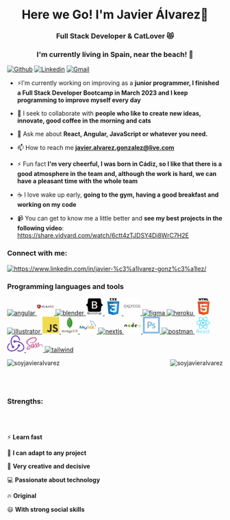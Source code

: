 <h1 align="center">Here we Go! I'm Javier Álvarez🤙</h1>
<h3 align="center">Full Stack Developer & CatLover 😻</h3>
<h3 align="center">I'm currently living in Spain, near the beach! 🌊</h3>

[![Github](https://img.shields.io/badge/-Github-000?style=flat&logo=Github&logoColor=white)](https://github.com/Soyjavieralvarez)
[![Linkedin](https://img.shields.io/badge/-LinkedIn-blue?style=flat&logo=Linkedin&logoColor=white)](https://www.linkedin.com/in/javier-%C3%A1lvarez-gonz%C3%A1lez/)
[![Gmail](https://img.shields.io/badge/-Gmail-c14438?style=flat&logo=Gmail&logoColor=white)](mailto:javier.alvarez.gonzalez.com)

- ⚡I'm currently working on improving as a **junior programmer, I finished a Full Stack Developer Bootcamp in March 2023 and I keep programming to improve myself every day**

- 👯 I seek to collaborate with **people who like to create new ideas, innovate, good coffee in the morning and cats**

- 💬 Ask me about **React, Angular, JavaScript or whatever you need.**

- 📫 How to reach me **javier.alvarez.gonzalez@live.com**

- ⚡ Fun fact **I'm very cheerful, I was born in Cádiz, so I like that there is a good atmosphere in the team and, although the work is hard, we can have a pleasant time with the whole team**

- ☕ I love wake up early, **going to the gym, having a good breakfast and working on my code**

- 📹 You can get to know me a little better and **see my best projects in the following video**: https://share.vidyard.com/watch/6ctt4zTJDSY4Di8WrC7H2E

<h3 align="left">Connect with me:</h3>
<p align="left">
<a href="https://linkedin.com/in/https://www.linkedin.com/in/javier-%c3%a1lvarez-gonz%c3%a1lez/" target="blank"><img align="center" src="https://raw.githubusercontent.com/rahuldkjain/github-profile-readme-generator/master/src/images/icons/Social/linked-in-alt.svg" alt="https://www.linkedin.com/in/javier-%c3%a1lvarez-gonz%c3%a1lez/" height="30" width="40" /></a>
</p>

<h3 align="left">Programming languages and tools</h3>
<p align="left"> <a href="https://angular.io" target="_blank" rel="noreferrer"> <img src="https://angular.io/assets/images/logos/angular/angular.svg" alt="angular" width="40" height="40"/> </a> <a href="https://angular.io" target="_blank" rel="noreferrer"> <img src="https://raw.githubusercontent.com/devicons/devicon/master/icons/angularjs/angularjs-original-wordmark.svg" alt="angularjs" width="40" height="40"/> </a> <a href="https://www.blender.org/" target="_blank" rel="noreferrer"> <img src="https://download.blender.org/branding/community/blender_community_badge_white.svg" alt="blender" width="40" height="40"/> </a> <a href="https://getbootstrap.com" target="_blank" rel="noreferrer"> <img src="https://raw.githubusercontent.com/devicons/devicon/master/icons/bootstrap/bootstrap-plain-wordmark.svg" alt="bootstrap" width="40" height="40"/> </a> <a href="https://www.w3schools.com/css/" target="_blank" rel="noreferrer"> <img src="https://raw.githubusercontent.com/devicons/devicon/master/icons/css3/css3-original-wordmark.svg" alt="css3" width="40" height="40"/> </a> <a href="https://expressjs.com" target="_blank" rel="noreferrer"> <img src="https://raw.githubusercontent.com/devicons/devicon/master/icons/express/express-original-wordmark.svg" alt="express" width="40" height="40"/> </a> <a href="https://www.figma.com/" target="_blank" rel="noreferrer"> <img src="https://www.vectorlogo.zone/logos/figma/figma-icon.svg" alt="figma" width="40" height="40"/> </a> <a href="https://heroku.com" target="_blank" rel="noreferrer"> <img src="https://www.vectorlogo.zone/logos/heroku/heroku-icon.svg" alt="heroku" width="40" height="40"/> </a> <a href="https://www.w3.org/html/" target="_blank" rel="noreferrer"> <img src="https://raw.githubusercontent.com/devicons/devicon/master/icons/html5/html5-original-wordmark.svg" alt="html5" width="40" height="40"/> </a> <a href="https://www.adobe.com/in/products/illustrator.html" target="_blank" rel="noreferrer"> <img src="https://www.vectorlogo.zone/logos/adobe_illustrator/adobe_illustrator-icon.svg" alt="illustrator" width="40" height="40"/> </a> <a href="https://developer.mozilla.org/en-US/docs/Web/JavaScript" target="_blank" rel="noreferrer"> <img src="https://raw.githubusercontent.com/devicons/devicon/master/icons/javascript/javascript-original.svg" alt="javascript" width="40" height="40"/> </a> <a href="https://www.mongodb.com/" target="_blank" rel="noreferrer"> <img src="https://raw.githubusercontent.com/devicons/devicon/master/icons/mongodb/mongodb-original-wordmark.svg" alt="mongodb" width="40" height="40"/> </a> <a href="https://www.mysql.com/" target="_blank" rel="noreferrer"> <img src="https://raw.githubusercontent.com/devicons/devicon/master/icons/mysql/mysql-original-wordmark.svg" alt="mysql" width="40" height="40"/> </a> <a href="https://nextjs.org/" target="_blank" rel="noreferrer"> <img src="https://cdn.worldvectorlogo.com/logos/nextjs-2.svg" alt="nextjs" width="40" height="40"/> </a> <a href="https://nodejs.org" target="_blank" rel="noreferrer"> <img src="https://raw.githubusercontent.com/devicons/devicon/master/icons/nodejs/nodejs-original-wordmark.svg" alt="nodejs" width="40" height="40"/> </a> <a href="https://www.photoshop.com/en" target="_blank" rel="noreferrer"> <img src="https://raw.githubusercontent.com/devicons/devicon/master/icons/photoshop/photoshop-line.svg" alt="photoshop" width="40" height="40"/> </a> <a href="https://postman.com" target="_blank" rel="noreferrer"> <img src="https://www.vectorlogo.zone/logos/getpostman/getpostman-icon.svg" alt="postman" width="40" height="40"/> </a> <a href="https://reactjs.org/" target="_blank" rel="noreferrer"> <img src="https://raw.githubusercontent.com/devicons/devicon/master/icons/react/react-original-wordmark.svg" alt="react" width="40" height="40"/> </a> <a href="https://redux.js.org" target="_blank" rel="noreferrer"> <img src="https://raw.githubusercontent.com/devicons/devicon/master/icons/redux/redux-original.svg" alt="redux" width="40" height="40"/> </a> <a href="https://sass-lang.com" target="_blank" rel="noreferrer"> <img src="https://raw.githubusercontent.com/devicons/devicon/master/icons/sass/sass-original.svg" alt="sass" width="40" height="40"/> </a> <a href="https://tailwindcss.com/" target="_blank" rel="noreferrer"> <img src="https://www.vectorlogo.zone/logos/tailwindcss/tailwindcss-icon.svg" alt="tailwind" width="40" height="40"/> </a> <a href="https://www.typescriptlang.org/" target="_blank" rel="noreferrer"> </a> </p>

<p><img align="left" src="https://github-readme-stats.vercel.app/api/top-langs?username=soyjavieralvarez&show_icons=true&locale=en&layout=compact" alt="soyjavieralvarez" /></p>

<p>&nbsp;<img align="right" src="https://github-readme-stats.vercel.app/api?username=soyjavieralvarez&show_icons=true&locale=en" alt="soyjavieralvarez" /></p>

<br>
<br>
<h3 align="left">Strengths:</h3>

<br>
<br>
    <p width="30%" align="right">
        <p>⚡ <strong>Learn fast</strong></p>
        <p>🚀 <strong>I can adapt to any project</strong></p>
        <p>🧠 <strong>Very creative and decisive</strong></p>
        <p>💻 <strong>Passionate about technology</strong></p>
        <p>🔥 <strong>Original</strong></p>
        <p>😃 <strong>With strong social skills</strong></p>
    </p>
